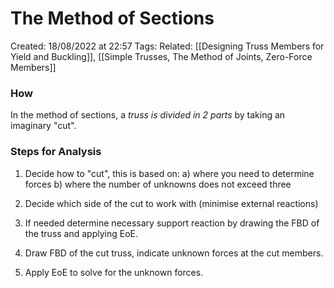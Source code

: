 # The Method of Sections
Created: 18/08/2022 at 22:57
Tags: 
Related: [[Designing Truss Members for Yield and Buckling]], [[Simple Trusses, The Method of Joints, Zero-Force Members]]

### How
In the method of sections, a *truss is divided in 2 parts* by taking an imaginary "cut".

### Steps for Analysis
1. Decide how to "cut", this is based on:
a) where you need to determine forces
b) where the number of unknowns does not exceed three

2. Decide which side of the cut to work with (minimise external reactions)

3. If needed determine necessary support reaction by drawing the FBD of the truss and applying EoE.

4. Draw FBD of the cut truss, indicate unknown forces at the cut members.

5. Apply EoE to solve for the unknown forces.
